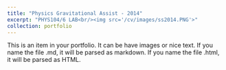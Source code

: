 ```yaml
---
title: "Physics Gravitational Assist - 2014"
excerpt: "PHYS104/6 LAB<br/><img src='/cv/images/ss2014.PNG'>"
collection: portfolio
---
```


This is an item in your portfolio. It can be have images or nice text. If you name the file .md, it will be parsed as markdown. If you name the file .html, it will be parsed as HTML. 
